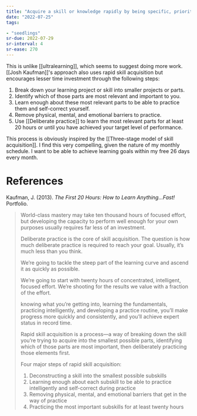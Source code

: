 ```yaml
---
title: "Acquire a skill or knowledge rapidly by being specific, prioritizing the most relevant parts, and deliberately practicing"
date: "2022-07-25"
tags:

- "seedlings"
sr-due: 2022-07-29
sr-interval: 4
sr-ease: 270
---
```


This is unlike [[ultralearning]], which seems to suggest doing more work. [[Josh Kaufman]]'s approach also uses rapid skill acquisition but encourages lesser time investment through the following steps:

1. Break down your learning project or skill into smaller projects or parts.
2. Identify which of those parts are most relevant and important to you.
3. Learn enough about these most relevant parts to be able to practice them and self-correct yourself.
4. Remove physical, mental, and emotional barriers to practice.
5. Use [[Deliberate practice]] to learn the most relevant parts for at least 20 hours or until you have achieved your target level of performance.

This process is obviously inspired by the [[Three-stage model of skill acquisition]]. I find this very compelling, given the nature of my monthly schedule. I want to be able to achieve learning goals within my free 26 days every month.

# References

Kaufman, J. (2013). _The First 20 Hours: How to Learn Anything...Fast!_ Portfolio.

> World-class mastery may take ten thousand hours of focused effort, but developing the capacity to perform well enough for your own purposes usually requires far less of an investment.
> 
> Deliberate practice is the core of skill acquisition. The question is how much deliberate practice is required to reach your goal. Usually, it’s much less than you think.
> 
> We’re going to tackle the steep part of the learning curve and ascend it as quickly as possible.
> 
> We’re going to start with twenty hours of concentrated, intelligent, focused effort. We’re shooting for the results we value with a fraction of the effort.
> 
> knowing what you’re getting into, learning the fundamentals, practicing intelligently, and developing a practice routine, you’ll make progress more quickly and consistently, and you’ll achieve expert status in record time.
> 
> Rapid skill acquisition is a process—a way of breaking down the skill you’re trying to acquire into the smallest possible parts, identifying which of those parts are most important, then deliberately practicing those elements first.
> 
> Four major steps of rapid skill acquisition:
>1. Deconstructing a skill into the smallest possible subskills
>2. Learning enough about each subskill to be able to practice intelligently and self-correct during practice
>3. Removing physical, mental, and emotional barriers that get in the way of practice
>4. Practicing the most important subskills for at least twenty hours